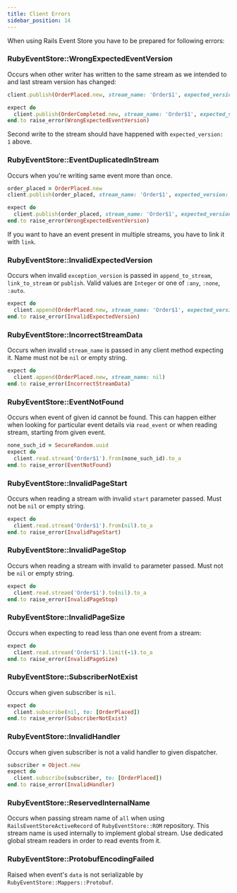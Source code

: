 ```yaml
---
title: Client Errors
sidebar_position: 14
---
```


When using Rails Event Store you have to be prepared for following errors:

### RubyEventStore::WrongExpectedEventVersion

Occurs when other writer has written to the same stream as we intended to and last stream version has changed:

```ruby
client.publish(OrderPlaced.new, stream_name: 'Order$1', expected_version: 0)

expect do
  client.publish(OrderCompleted.new, stream_name: 'Order$1', expected_version: 0)
end.to raise_error(WrongExpectedEventVersion)
```

Second write to the stream should have happened with `expected_version: 1` above.

### RubyEventStore::EventDuplicatedInStream

Occurs when you're writing same event more than once.

```ruby
order_placed = OrderPlaced.new
client.publish(order_placed, stream_name: 'Order$1', expected_version: 0)

expect do
  client.publish(order_placed, stream_name: 'Order$1', expected_version: 1)
end.to raise_error(WrongExpectedEventVersion)
```

If you want to have an event present in multiple streams, you have to link it with `link`.

### RubyEventStore::InvalidExpectedVersion

Occurs when invalid `exception_version` is passed in `append_to_stream`, `link_to_stream` or `publish`.
Valid values are `Integer` or one of `:any`, `:none`, `:auto`.

```ruby
expect do
  client.append(OrderPlaced.new, stream_name: 'Order$1', expected_version: nil)
end.to raise_error(InvalidExpectedVersion)
```

### RubyEventStore::IncorrectStreamData

Occurs when invalid `stream_name` is passed in any client method expecting it. Name must not be `nil` or empty string.

```ruby
expect do
  client.append(OrderPlaced.new, stream_name: nil)
end.to raise_error(IncorrectStreamData)
```

### RubyEventStore::EventNotFound

Occurs when event of given id cannot be found. This can happen either when looking for particular event details via `read_event` or when reading stream, starting from given event.

```ruby
none_such_id = SecureRandom.uuid
expect do
  client.read.stream('Order$1').from(none_such_id).to_a
end.to raise_error(EventNotFound)
```

### RubyEventStore::InvalidPageStart

Occurs when reading a stream with invalid `start` parameter passed. Must not be `nil` or empty string.

```ruby
expect do
  client.read.stream('Order$1').from(nil).to_a
end.to raise_error(InvalidPageStart)
```

### RubyEventStore::InvalidPageStop

Occurs when reading a stream with invalid `to` parameter passed. Must not be `nil` or empty string.

```ruby
expect do
  client.read.stream('Order$1').to(nil).to_a
end.to raise_error(InvalidPageStop)
```

### RubyEventStore::InvalidPageSize

Occurs when expecting to read less than one event from a stream:

```ruby
expect do
  client.read.stream('Order$1').limit(-1).to_a
end.to raise_error(InvalidPageSize)
```

### RubyEventStore::SubscriberNotExist

Occurs when given subscriber is `nil`.

```ruby
expect do
  client.subscribe(nil, to: [OrderPlaced])
end.to raise_error(SubscriberNotExist)
```

### RubyEventStore::InvalidHandler

Occurs when given subscriber is not a valid handler to given dispatcher.

```ruby
subscriber = Object.new
expect do
  client.subscribe(subscriber, to: [OrderPlaced])
end.to raise_error(InvalidHandler)
```

### RubyEventStore::ReservedInternalName

Occurs when passing stream name of `all` when using `RailsEventStoreActiveRecord` of `RubyEventStore::ROM` repository. This stream name is used internally to implement global stream. Use dedicated global stream readers in order to read events from it.

### RubyEventStore::ProtobufEncodingFailed

Raised when event's `data` is not serializable by `RubyEventStore::Mappers::Protobuf`.
